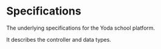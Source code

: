 # Specifications

The underlying specifications for the Yoda school platform.

It describes the controller and data types.

